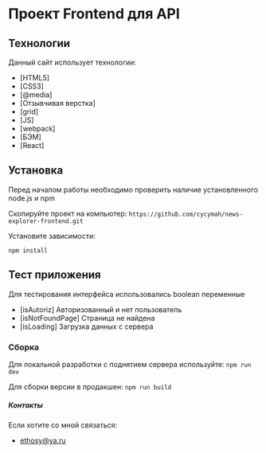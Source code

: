 # Проект Frontend для API

## Технологии

Данный сайт использует технологии:

* [HTML5]
* [CSS3]
* [@media]
* [Отзывчивая верстка]
* [grid]
* [JS]
* [webpack]
* [БЭМ]
* [React]

## Установка

Перед началом работы необходимо проверить наличие установленного node.js и npm

Скопируйте проект на компьютер:
`https://github.com/cycymah/news-explorer-frontend.git`

Установите зависимости:

`npm install`

## Тест приложения 

 Для тестирования интерфейса использовались boolean переменные

* [isAutoriz] Авторизованный и нет пользователь
* [isNotFoundPage] Страница не найдена 
* [isLoading] Загрузка данных с сервера

### Сборка

Для локальной разработки с поднятием сервера используйте:
`npm run dev`

Для сборки версии в продакшен:
`npm run build`

##### Контакты

Если хотите со мной связаться:

- ethosy@ya.ru


